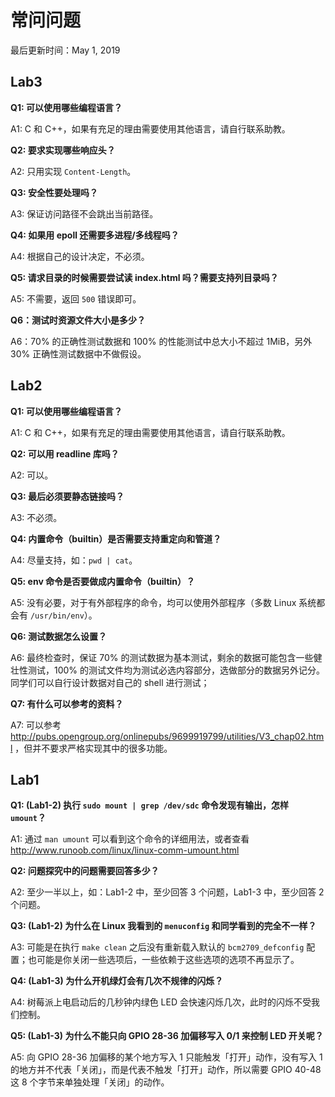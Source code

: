 # 常问问题

最后更新时间：May 1, 2019

## Lab3

**Q1: 可以使用哪些编程语言？**

A1: C 和 C++，如果有充足的理由需要使用其他语言，请自行联系助教。

**Q2: 要求实现哪些响应头？**

A2: 只用实现 `Content-Length`。

**Q3: 安全性要处理吗？**

A3: 保证访问路径不会跳出当前路径。

**Q4: 如果用 epoll 还需要多进程/多线程吗？**

A4: 根据自己的设计决定，不必须。

**Q5: 请求目录的时候需要尝试读 index.html 吗？需要支持列目录吗？**

A5: 不需要，返回 `500` 错误即可。

**Q6：测试时资源文件大小是多少？**

A6：70% 的正确性测试数据和 100% 的性能测试中总大小不超过 1MiB，另外 30% 正确性测试数据中不做假设。

## Lab2

**Q1: 可以使用哪些编程语言？**

A1: C 和 C++，如果有充足的理由需要使用其他语言，请自行联系助教。

**Q2: 可以用 readline 库吗？**

A2: 可以。

**Q3: 最后必须要静态链接吗？**

A3: 不必须。

**Q4: 内置命令（builtin）是否需要支持重定向和管道？**

A4: 尽量支持，如：`pwd | cat`。

**Q5: env 命令是否要做成内置命令（builtin）？**

A5: 没有必要，对于有外部程序的命令，均可以使用外部程序（多数 Linux 系统都会有 `/usr/bin/env`）。

**Q6: 测试数据怎么设置？**

A6: 最终检查时，保证 70% 的测试数据为基本测试，剩余的数据可能包含一些健壮性测试，100% 的测试文件均为测试必选内容部分，选做部分的数据另外记分。同学们可以自行设计数据对自己的 shell 进行测试；

**Q7: 有什么可以参考的资料？**

A7: 可以参考 http://pubs.opengroup.org/onlinepubs/9699919799/utilities/V3_chap02.html ，但并不要求严格实现其中的很多功能。

## Lab1

**Q1: (Lab1-2) 执行 `sudo mount | grep /dev/sdc` 命令发现有输出，怎样 `umount`？**

A1: 通过 `man umount` 可以看到这个命令的详细用法，或者查看 http://www.runoob.com/linux/linux-comm-umount.html



**Q2: 问题探究中的问题需要回答多少？**

A2: 至少一半以上，如：Lab1-2 中，至少回答 3 个问题，Lab1-3 中，至少回答 2 个问题。



**Q3: (Lab1-2) 为什么在 Linux 我看到的 `menuconfig` 和同学看到的完全不一样？**

A3: 可能是在执行 `make clean` 之后没有重新载入默认的 `bcm2709_defconfig` 配置；也可能是你关闭一些选项后，一些依赖于这些选项的选项不再显示了。



**Q4: (Lab1-3) 为什么开机绿灯会有几次不规律的闪烁？**

A4: 树莓派上电启动后的几秒钟内绿色 LED 会快速闪烁几次，此时的闪烁不受我们控制。



**Q5: (Lab1-3) 为什么不能只向 GPIO 28-36 加偏移写入 0/1 来控制 LED 开关呢？**

A5: 向 GPIO 28-36 加偏移的某个地方写入 1 只能触发「打开」动作，没有写入 1 的地方并不代表「关闭」，而是代表不触发「打开」动作，所以需要 GPIO 40-48 这 8 个字节来单独处理「关闭」的动作。






